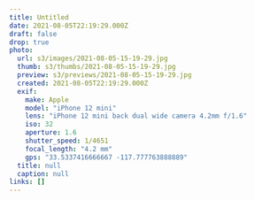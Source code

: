 ```yaml
---
title: Untitled
date: 2021-08-05T22:19:29.000Z
draft: false
drop: true
photo:
  url: s3/images/2021-08-05-15-19-29.jpg
  thumb: s3/thumbs/2021-08-05-15-19-29.jpg
  preview: s3/previews/2021-08-05-15-19-29.jpg
  created: 2021-08-05T22:19:29.000Z
  exif:
    make: Apple
    model: "iPhone 12 mini"
    lens: "iPhone 12 mini back dual wide camera 4.2mm f/1.6"
    iso: 32
    aperture: 1.6
    shutter_speed: 1/4651
    focal_length: "4.2 mm"
    gps: "33.5337416666667 -117.777763888889"
  title: null
  caption: null
links: []
---
```

